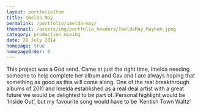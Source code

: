 ```yaml
---
layout: portfolioItem
title: Imelda May
permalink: /portfolio/imelda-may/
thumbnail: /assets/img/portfolio_headers/ImeldaMay_Mayhem.jpeg
category: production_mixing
date: 20 July 2014
homepage: true
homepageOrder: 9
---
```


This project was a God send. Came at just the right time, Imelda needing someone to help complete her album and Gav and I are always hoping that something as good as this will come along. One of the real breakthrough albums of 2011 and Imelda established as a real deal artist with a great future we would be delighted to be part of. Personal highlight would be ‘Inside Out’, but my favourite song would have to be ‘Kentish Town Waltz’